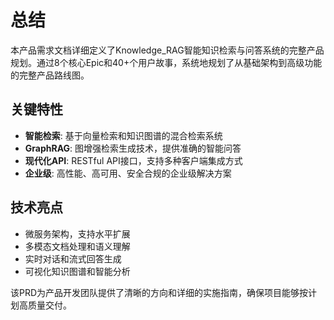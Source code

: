 # 总结

本产品需求文档详细定义了Knowledge_RAG智能知识检索与问答系统的完整产品规划。通过8个核心Epic和40+个用户故事，系统地规划了从基础架构到高级功能的完整产品路线图。

## 关键特性
- **智能检索**: 基于向量检索和知识图谱的混合检索系统
- **GraphRAG**: 图增强检索生成技术，提供准确的智能问答
- **现代化API**: RESTful API接口，支持多种客户端集成方式
- **企业级**: 高性能、高可用、安全合规的企业级解决方案

## 技术亮点
- 微服务架构，支持水平扩展
- 多模态文档处理和语义理解
- 实时对话和流式回答生成
- 可视化知识图谱和智能分析

该PRD为产品开发团队提供了清晰的方向和详细的实施指南，确保项目能够按计划高质量交付。